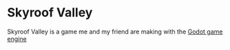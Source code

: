 # Skyroof Valley
Skyroof Valley is a game me and my friend are making with the [Godot game engine](https://github.com/godotengine/godot)
